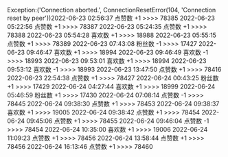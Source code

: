 Exception:('Connection aborted.', ConnectionResetError(104, 'Connection reset by peer'))2022-06-23  02:56:37   点赞数 +1 >>>> 78385
2022-06-23  05:22:56   点赞数 +1 >>>> 78387
2022-06-23  05:24:35   点赞数 +1 >>>> 78388
2022-06-23  05:54:28   喜欢数 +1 >>>> 18988
2022-06-23  05:55:15   点赞数 +1 >>>> 78389
2022-06-23  07:43:08   粉丝数 -1 >>>> 17427
2022-06-23  09:46:47   喜欢数 +1 >>>> 18994
2022-06-23  09:46:49   喜欢数 -1 >>>> 18993
2022-06-23  09:53:01   喜欢数 +1 >>>> 18994
2022-06-23  09:53:12   喜欢数 -1 >>>> 18993
2022-06-23  13:47:50   点赞数 +1 >>>> 78416
2022-06-23  22:54:38   点赞数 +1 >>>> 78427
2022-06-24  00:43:25   粉丝数 +1 >>>> 17429
2022-06-24  04:27:44   喜欢数 +1 >>>> 18999
2022-06-24  05:46:59   粉丝数 +1 >>>> 17430
2022-06-24  07:08:14   点赞数 -1 >>>> 78445
2022-06-24  09:38:30   点赞数 +1 >>>> 78453
2022-06-24  09:38:37   喜欢数 +1 >>>> 19005
2022-06-24  09:38:42   点赞数 +1 >>>> 78454
2022-06-24  09:45:06   点赞数 +1 >>>> 78455
2022-06-24  09:46:04   点赞数 -1 >>>> 78454
2022-06-24  10:35:00   喜欢数 +1 >>>> 19006
2022-06-24  11:09:23   点赞数 +1 >>>> 78456
2022-06-24  13:58:44   点赞数 +1 >>>> 78456
2022-06-24  16:13:46   点赞数 +1 >>>> 78460
